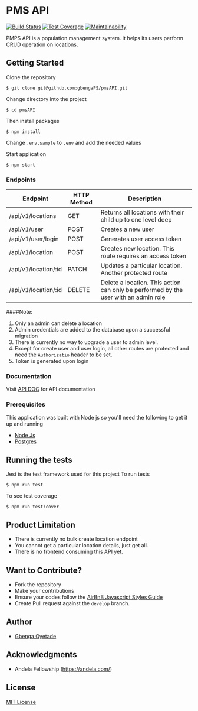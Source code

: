 # PMS API

[![Build Status](https://travis-ci.org/gbengaPS/pmsAPI.svg?branch=develop)](https://travis-ci.org/gbengaPS/pmsAPI) [![Test Coverage](https://api.codeclimate.com/v1/badges/2101dfd0c2b2fcbdc9ee/test_coverage)](https://codeclimate.com/github/gbengaPS/pmsAPI/test_coverage) [![Maintainability](https://api.codeclimate.com/v1/badges/2101dfd0c2b2fcbdc9ee/maintainability)](https://codeclimate.com/github/gbengaPS/pmsAPI/maintainability)

PMPS API is a population management system. It helps its users perform CRUD operation on locations.

## Getting Started

Clone the repository

```
$ git clone git@github.com:gbengaPS/pmsAPI.git
```

Change directory into the project

```
$ cd pmsAPI
```

Then install packages

```
$ npm install
```

Change `.env.sample` to `.env` and add the needed values

Start application

```
$ npm start
```

### Endpoints

| Endpoint             | HTTP Method | Description                                                                         |
| -------------------- | ----------- | ----------------------------------------------------------------------------------- |
| /api/v1/locations    | GET         | Returns all locations with their child up to one level deep                         |
| /api/v1/user         | POST        | Creates a new user                                                                  |
| /api/v1/user/login   | POST        | Generates user access token                                                         |
| /api/v1/location     | POST        | Creates new location. This route requires an access token                           |
| /api/v1/location/:id | PATCH       | Updates a particular location. Another protected route                              |
| /api/v1/location/:id | DELETE      | Delete a location. This action can only be performed by the user with an admin role |

####Note:

1. Only an admin can delete a location
2. Admin credentials are added to the database upon a successful migration
3. There is currently no way to upgrade a user to admin level.
4. Except for create user and user login, all other routes are protected and need the `Authorizatio` header to be set.
5. Token is generated upon login

### Documentation

Visit [API DOC](https://documenter.getpostman.com/view/2057950/RzZFCGdS) for API documentation

### Prerequisites

This application was built with Node js so you'll need the following to get it up and running

- [Node Js](https://nodejs.org/en/download/)
- [Postgres](https://www.postgresql.org/download/)

## Running the tests

Jest is the test framework used for this project
To run tests

```
$ npm run test
```

To see test coverage

```
$ npm run test:cover
```

## Product Limitation

- There is currently no bulk create location endpoint
- You cannot get a particular location details, just get all.
- There is no frontend consuming this API yet.

## Want to Contribute?

- Fork the repository
- Make your contributions
- Ensure your codes follow the [AirBnB Javascript Styles Guide](https://www.gitbook.com/book/duk/airbnb-javascript-guidelines/details)
- Create Pull request against the `develop` branch.

## Author

- [Gbenga Oyetade](https://twitter.com/gbenga_ps)

## Acknowledgments

- Andela Fellowship (https://andela.com/)

## License

[MIT License](./LICENSE)
